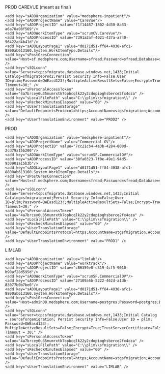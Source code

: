 PROD CAREVUE (meant as final)

    <add key="sADOOrganization" value="medsphere-inpatient"/>
    <add key="sADOProjectName" value="CareVue"/>
    <add key="sADOProjectID" value="f1f14487-1802-4d30-8a33-a6a70a08f569"/>
    <add key="sADOWorkItemType" value="scrumCV.CareVue"/>
    <add key="sADOProcessID" value="7391a2af-4021-437a-a740-56422ad4b41d"/>
    <add key="sADOLayoutPage1" value="d0171d51-ff84-4038-afc1-8800ab613160.System.WorkItemType.Details"/>
    <add key="sPostGresConnection" value="Host=sf.medsphere.com;Username=sfread;Password=sfread;Database=sfdb;Pooling=false" />
    <add key="sSQLconn" value="Server=tcp:sfmigrate.database.windows.net,1433;Initial Catalog=sfmigrateprod2;Persist Security Info=False;User ID=plim;Password=QWEasd123!;MultipleActiveResultSets=False;Encrypt=True;TrustServerCertificate=False;Connection Timeout=30;" />
    <add key="sPersonalAccessToken" value="4a7brcey6u35mumrxtk7opbcqlk22y2cdopioghsberce2fx4oza" />
    <add key="sLocalFilePath" value="C:\\plim\\sfmigration\\" />
    <add key="sRecheckMinutesElapsed" value="60" />
    <add key="sUserTranslationStorage" value="DefaultEndpointsProtocol=https;AccountName=stgsfmigration;AccountKey=DYobaMZFp0SVuOxIr9CLAKxdm8w5mzmK1Kb7SI69EJIwUDBEDSRFyXqX8X6bFEl82OULFs5MkSa6W73S3m9pyw==;EndpointSuffix=core.windows.net" />
    <add key="sUserTranslationEnvironment" value="PROD2" />

PROD

    <add key="sADOOrganization" value="medsphere-inpatient"/>
    <add key="sADOProjectName" value="Commercial-OV"/>
    <add key="sADOProjectID" value="7cc21cb4-4e3b-4284-800d-2cd79a15b200"/>
    <add key="sADOWorkItemType" value="scrumSF.CommercialOV"/>
    <add key="sADOProcessID" value="38fa0323-7f0e-49e1-94d5-930901a15b3b"/>
    <add key="sADOLayoutPage1" value="d0171d51-ff84-4038-afc1-8800ab613160.System.WorkItemType.Details"/>
    <add key="sPostGresConnection" value="Host=sf.medsphere.com;Username=sfread;Password=sfread;Database=sfdb;Pooling=false" />
    <add key="sSQLconn" value="Server=tcp:sfmigrate.database.windows.net,1433;Initial Catalog=sfmigrateprod;Persist Security Info=False;User ID=plim;Password=QWEasd123!;MultipleActiveResultSets=False;Encrypt=True;TrustServerCertificate=False;Connection Timeout=30;" />
    <add key="sPersonalAccessToken" value="4a7brcey6u35mumrxtk7opbcqlk22y2cdopioghsberce2fx4oza" />
    <add key="sLocalFilePath" value="C:\\plim\\sfmigration\\" />
    <add key="sRecheckMinutesElapsed" value="60" />
    <add key="sUserTranslationStorage" value="DefaultEndpointsProtocol=https;AccountName=stgsfmigration;AccountKey=DYobaMZFp0SVuOxIr9CLAKxdm8w5mzmK1Kb7SI69EJIwUDBEDSRFyXqX8X6bFEl82OULFs5MkSa6W73S3m9pyw==;EndpointSuffix=core.windows.net" />
    <add key="sUserTranslationEnvironment" value="PROD1" />

LIMLAB

    <add key="sADOOrganization" value="limlab"/>
    <add key="sADOProjectName" value="worktrack"/>
    <add key="sADOProjectID" value="c86359e8-c319-4cf5-9010-b90af28d595d"/>
    <add key="sADOWorkItemType" value="scrumSF.CommercialOV"/>
    <add key="sADOProcessID" value="27109a6b-5222-462d-a1db-83077b0b7be0"/>
    <add key="sADOLayoutPage1" value="d0171d51-ff84-4038-afc1-8800ab613160.System.WorkItemType.Details"/>
    <add key="sPostGresConnection" value="Host=admin08.medsphere.com;Username=postgres;Password=postgres;Database=sfdb;Pooling=false" />
    <add key="sSQLconn" value="Server=tcp:sfmigrate.database.windows.net,1433;Initial Catalog = sourceforgemigration; Persist Security Info=False;User ID = plim; Password=QWEasd123!; MultipleActiveResultSets=False;Encrypt=True;TrustServerCertificate=False;Connection Timeout = 30;" />
    <add key="sPersonalAccessToken" value="4a7brcey6u35mumrxtk7opbcqlk22y2cdopioghsberce2fx4oza" />
    <add key="sLocalFilePath" value="C:\\plim\\sfmigration\\" />
    <add key="sRecheckMinutesElapsed" value="60" />
    <add key="sUserTranslationStorage" value="DefaultEndpointsProtocol=https;AccountName=stgsfmigration;AccountKey=DYobaMZFp0SVuOxIr9CLAKxdm8w5mzmK1Kb7SI69EJIwUDBEDSRFyXqX8X6bFEl82OULFs5MkSa6W73S3m9pyw==;EndpointSuffix=core.windows.net" />
    <add key="sUserTranslationEnvironment" value="LIMLAB" />
